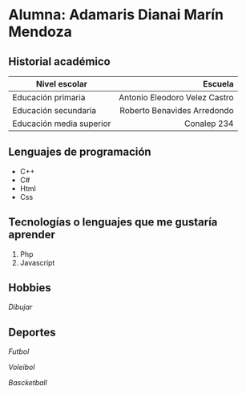 # **Alumna: Adamaris Dianai Marín Mendoza**

## **Historial académico**

| Nivel escolar | Escuela | 
| ------------------ | ----------------------------: |
| Educación primaria | Antonio Eleodoro Velez Castro | 
| Educación secundaria | Roberto Benavides Arredondo |
| Educación media superior | Conalep 234 |

## **Lenguajes de programación** 
 * C++
 * C#
 * Html
 * Css

 ## **Tecnologías o lenguajes que me gustaría aprender**
 1. Php
 2. Javascript

 ## **Hobbies**  
 *Dibujar*

 ## **Deportes**
 *Futbol*
 
 *Voleibol*

 *Bascketball*
